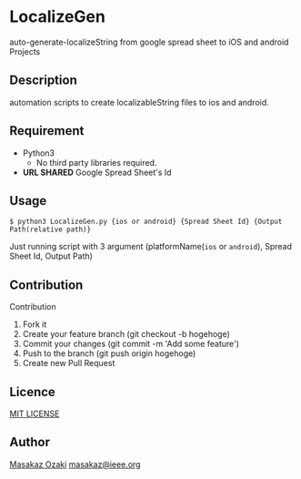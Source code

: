 LocalizeGen
====

auto-generate-localizeString from google spread sheet to iOS and android Projects


## Description
automation scripts to create localizableString files to ios and android.

## Requirement
- Python3
  - No third party libraries required.
- **URL SHARED** Google Spread Sheet's Id
  
## Usage
```
$ python3 LocalizeGen.py {ios or android} {Spread Sheet Id} {Output Path(relative path)}
```
Just running script with 3 argument (platformName(`ios` or `android`), Spread Sheet Id, Output Path)

## Contribution
Contribution 

1. Fork it
2. Create your feature branch (git checkout -b hogehoge)
3. Commit your changes (git commit -m 'Add some feature')
4. Push to the branch (git push origin hogehoge)
5. Create new Pull Request

## Licence

[MIT LICENSE](https://github.com/MasakazOzaki/LocalizeGen/blob/master/LICENSE)

## Author

[Masakaz Ozaki](https://github.com/MasakazOzaki) masakaz@ieee.org
